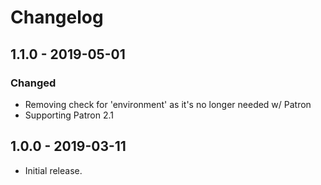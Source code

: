 Changelog
=========

## 1.1.0 - 2019-05-01
### Changed
- Removing check for 'environment' as it's no longer needed w/ Patron
- Supporting Patron 2.1

## 1.0.0 - 2019-03-11
- Initial release.
